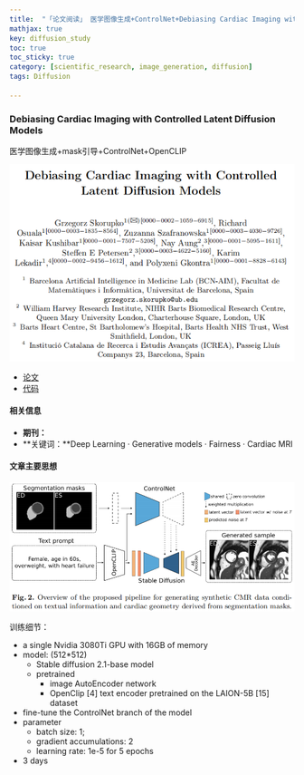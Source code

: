 ```yaml
---
title:  "「论文阅读」 医学图像生成+ControlNet+Debiasing Cardiac Imaging with Controlled Latent Diffusion Models"
mathjax: true
key: diffusion_study
toc: true
toc_sticky: true
category: [scientific_research, image_generation, diffusion]
tags: Diffusion

---
```


<span id='head'></span>

### Debiasing Cardiac Imaging with Controlled Latent Diffusion Models

医学图像生成+mask引导+ControlNet+OpenCLIP

<img src="./../../../../../assets/img/scientific_research/扩散模型.assets/image-20240804100313336.png" alt="image-20240804100313336" style="zoom:80%;" />

- [论文](https://arxiv.org/abs/2403.19508)
- [代码](https://github.com/faildeny/debiasing-cardiac-mri)

#### 相关信息

- **期刊：**
- **关键词：**Deep Learning · Generative models · Fairness · Cardiac MRI

#### 文章主要思想

<img src="./../../../../../assets/img/scientific_research/扩散模型.assets/image-20240804100453031.png" alt="image-20240804100453031" style="zoom:80%;" />

训练细节：

- a single Nvidia 3080Ti GPU with 16GB of memory
- model: (512*512)
  - Stable diffusion 2.1-base model 
  - pretrained 
    - image AutoEncoder network
    - OpenClip [4] text encoder pretrained on the LAION-5B [15] dataset
- fine-tune the ControlNet branch of the model
- parameter
  - batch size: 1;  
  - gradient accumulations: 2
  - learning rate: 1e-5 for 5 epochs
- 3 days
